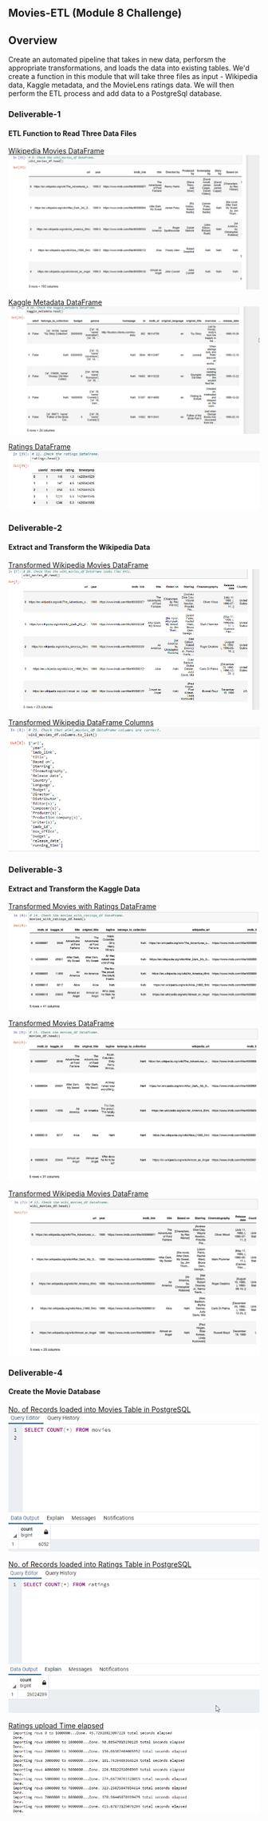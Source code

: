## Movies-ETL (Module 8 Challenge)

## Overview 
Create an automated pipeline that takes in new data, perforsm the appropriate transformations, and loads the data into existing tables. We'd create a function in this module that will take three files as input - Wikipedia data, Kaggle metadata, and the MovieLens ratings data. We will then perform the ETL process and add data to a PostgreSql database.

### Deliverable-1 ###
#### ETL Function to Read Three Data Files ####

[Wikipedia Movies DataFrame](https://github.com/neerajain9/Challange-8-Movies-ETL/blob/Data-Science/Resources/wiki_movies_df.png)
![](https://github.com/neerajain9/Challange-8-Movies-ETL/blob/Data-Science/Resources/wiki_movies_df.png?raw=true)

[Kaggle Metadata DataFrame](https://github.com/neerajain9/Challange-8-Movies-ETL/blob/Data-Science/Resources/kaggle_metadata_df.png)
![](https://github.com/neerajain9/Challange-8-Movies-ETL/blob/Data-Science/Resources/kaggle_metadata_df.png?raw=true)

[Ratings DataFrame](https://github.com/neerajain9/Challange-8-Movies-ETL/blob/Data-Science/Resources/ratings_df.png)
![](https://github.com/neerajain9/Challange-8-Movies-ETL/blob/Data-Science/Resources/ratings_df.png?raw=true)

### Deliverable-2 ###
#### Extract and Transform the Wikipedia Data ####

[Transformed Wikipedia Movies DataFrame](https://github.com/neerajain9/Challange-8-Movies-ETL/blob/Data-Science/Resources/D2_wiki_movies_df.png)
![](https://github.com/neerajain9/Challange-8-Movies-ETL/blob/Data-Science/Resources/D2_wiki_movies_df.png?raw=true)

[Transformed Wikipedia DataFrame Columns](https://github.com/neerajain9/Challange-8-Movies-ETL/blob/Data-Science/Resources/D2_wiki_movies_df_columns.png)
![](https://github.com/neerajain9/Challange-8-Movies-ETL/blob/Data-Science/Resources/D2_wiki_movies_df_columns.png?raw=true)


### Deliverable-3 ###
#### Extract and Transform the Kaggle Data ####

[Transformed Movies with Ratings DataFrame](https://github.com/neerajain9/Challange-8-Movies-ETL/blob/Data-Science/Resources/D3_wiki_ratings.df.png)
![](https://github.com/neerajain9/Challange-8-Movies-ETL/blob/Data-Science/Resources/D3_wiki_ratings.df.png?raw=true)

[Transformed Movies DataFrame](https://github.com/neerajain9/Challange-8-Movies-ETL/blob/Data-Science/Resources/D3_movies_df.png)
![](https://github.com/neerajain9/Challange-8-Movies-ETL/blob/Data-Science/Resources/D3_movies_df.png?raw=true)

[Transformed Wikipedia Movies DataFrame](https://github.com/neerajain9/Challange-8-Movies-ETL/blob/Data-Science/Resources/D3_wiki_movies_df.png)
![](https://github.com/neerajain9/Challange-8-Movies-ETL/blob/Data-Science/Resources/D3_wiki_movies_df.png?raw=true)

### Deliverable-4 ###
#### Create the Movie Database ####

[No. of Records loaded into Movies Table in PostgreSQL](https://github.com/neerajain9/Challange-8-Movies-ETL/blob/Data-Science/Resources/movies_query.png)
![](https://github.com/neerajain9/Challange-8-Movies-ETL/blob/Data-Science/Resources/movies_query.png?raw=true)

[No. of Records loaded into Ratings Table in PostgreSQL](https://github.com/neerajain9/Challange-8-Movies-ETL/blob/Data-Science/Resources/ratings_query.png)
![](https://github.com/neerajain9/Challange-8-Movies-ETL/blob/Data-Science/Resources/ratings_query.png?raw=true)

[Ratings upload Time elapsed](https://github.com/neerajain9/Challange-8-Movies-ETL/blob/Data-Science/Resources/ratings_upload_time_elapsed.png)
![](https://github.com/neerajain9/Challange-8-Movies-ETL/blob/Data-Science/Resources/ratings_upload_time_elapsed.png?raw=true)